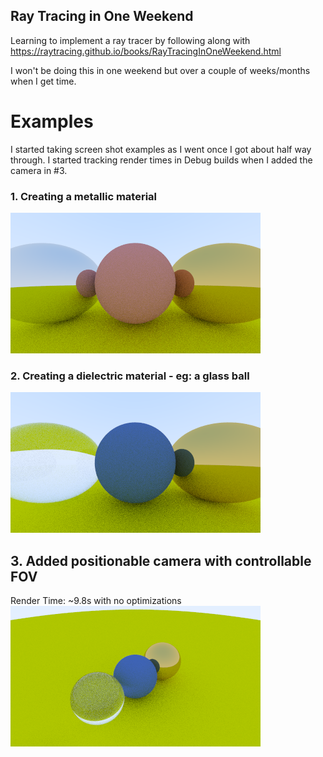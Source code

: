 ## Ray Tracing in One Weekend
Learning to implement a ray tracer by following along with
https://raytracing.github.io/books/RayTracingInOneWeekend.html

I won't be doing this in one weekend but over a couple of weeks/months when I get time.


# Examples
I started taking screen shot examples as I went once I got about half way through.
I started tracking render times in Debug builds when I added the camera in #3.

### 1. Creating a metallic material
<img src="output_images/RTOW_firstmetal.png" width=400 height=225/>

### 2. Creating a dielectric material - eg: a glass ball
<img src="output_images/RTOW_dielectric.png" width=400 height=225/>

## 3. Added positionable camera with controllable FOV 
Render Time: ~9.8s with no optimizations
<img src="output_images/RTOW_positioned_camera.png" width=400 height=225/>

